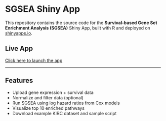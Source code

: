 # SGSEA Shiny App

This repository contains the source code for the **Survival-based Gene Set Enrichment Analysis (SGSEA)** Shiny App, built with R and deployed on [shinyapps.io](https://www.shinyapps.io).

## Live App

[Click here to launch the app](https://shellshedeng.shinyapps.io/SGSEAapp/)

---

##  Features

- Upload gene expression + survival data
- Normalize and filter data (optional)
- Run SGSEA using log hazard ratios from Cox models
- Visualize top 10 enriched pathways
- Download example KIRC dataset and sample script


